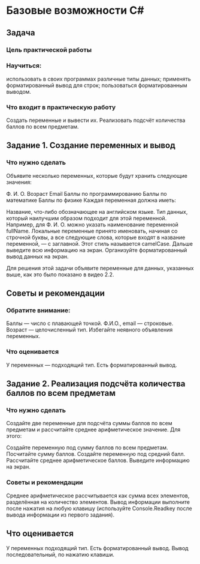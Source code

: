 # Базовые возможности C#
## Задача
### Цель практической работы
### Научиться:

использовать в своих программах различные типы данных;
применять форматированный вывод для строк;
пользоваться форматированным выводом.

### Что входит в практическую работу
Создать переменные и вывести их.
Реализовать подсчёт количества баллов по всем предметам.
 

## Задание 1. Создание переменных и вывод
### Что нужно сделать
Объявите несколько переменных, которые будут хранить следующие значения:

Ф. И. О.
Возраст
Email
Баллы по программированию
Баллы по математике
Баллы по физике
Каждая переменная должна иметь:

Название, что-либо обозначающее на английском языке.
Тип данных, который наилучшим образом подходит для этой переменной.
Например, для Ф. И. О. можно указать наименование переменной fullName. Локальные переменные принято именовать, начиная со строчной буквы, а все следующие слова, которые входят в название переменной, — с заглавной. Этот стиль называется camelCase.
Дальше выведите всю информацию на экран. Организуйте форматированный вывод данных на экран.

Для решения этой задачи объявите переменные для данных, указанных выше, как это было показано в видео 2.2.

 

## Советы и рекомендации
### Обратите внимание:

Баллы — число с плавающей точкой.
Ф.И.О., email — строковые.
Возраст — целочисленный тип.
Избегайте неявного объявления переменных.

 

### Что оценивается
У переменных — подходящий тип.
Есть форматированный вывод.
 

## Задание 2. Реализация подсчёта количества баллов по всем предметам


### Что нужно сделать
Создайте две переменные для подсчёта суммы баллов по всем предметам и рассчитайте среднее арифметическое значение. Для этого:

Создайте переменную под сумму баллов по всем предметам.
Посчитайте сумму баллов.
Создайте переменную под средний балл.
Рассчитайте среднее арифметическое баллов.
Выведите информацию на экран.
 

### Советы и рекомендации
Среднее арифметическое рассчитывается как сумма всех элементов, разделённая на количество элементов.
Вывод информации выполните после нажатия на любую клавишу (используйте Console.Readkey после вывода информации из первого задания).
 

## Что оценивается
У переменных подходящий тип.
Есть форматированный вывод.
Вывод последовательный, по нажатию клавиши.
